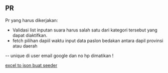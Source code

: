 ## PR

Pr yang harus dikerjakan:

- Validasi list inputan suara harus salah satu dari kategori tersebut yang dapat diaktifkan.
- fetch pilihan dapiil waktu input data paslon bedakan antara dapil provinsi atau daerah

-- unique di user email google dan no hp dimatikan !

[excel to json buat seeder](https://codebeautify.org/excel-to-json)